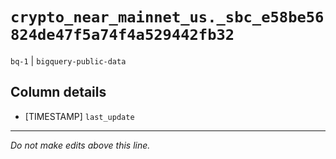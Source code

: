 # `crypto_near_mainnet_us._sbc_e58be56824de47f5a74f4a529442fb32`
`bq-1` | `bigquery-public-data`

## Column details
* [TIMESTAMP] `last_update`

-------------------------------------------------------------------------------
*Do not make edits above this line.*

